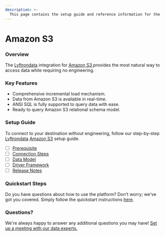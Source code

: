 ```yaml
---
description: >-
  This page contains the setup guide and reference information for the Amazon S3 source connector.
---
```


# Amazon S3

### Overview

The [Lyftrondata](https://www.lyftrondata.com/) integration for [Amazon S3](https://www.lyftrondata.com/integration/amazon-s3/)[ ](https://www.lyftrondata.com/integration/amazon-s3/)provides the most natural way to access data while requiring no engineering.

### Key Features

* Comprehensive incremental load mechanism.
* Data from Amazon S3 is available in real-time.&#x20;
* ANSI SQL is fully supported to query data with ease.
* Ready to query Amazon S3 relational schema model.

### Setup Guide

To connect to your destination without engineering, follow our step-by-step [Lyftrondata](https://www.lyftrondata.com/)  [Amazon S3](https://www.lyftrondata.com/integration/amazon-s3/) setup guide.

* [ ] [Prerequisite](../../technology-analytics/amazon-s3/prerequisite.md)
* [ ] [Connection Steps](../../technology-analytics/amazon-s3/connection-steps.md)
* [ ] [Data Model](../../technology-analytics/amazon-s3/data-model/)
* [ ] [Driver Framework](../../technology-analytics/amazon-s3/driver-framework/)
* [ ] [Release Notes](../../technology-analytics/amazon-s3/release-notes.md)

### Quickstart Steps

Do you have questions about how to use the platform? Don't worry; we've got you covered. Simply follow the quickstart instructions [here](../../../quickstart-steps.md).

### Questions? <a href="#questions" id="questions"></a>

We're always happy to answer any additional questions you may have! [Set up a meeting with our data experts.](https://www.lyftrondata.com/book-a-meeting/)

